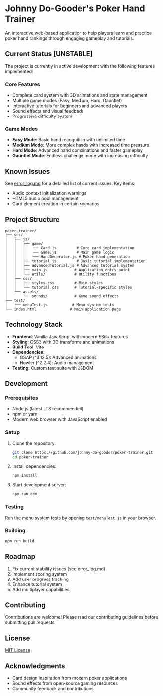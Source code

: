 # Johnny Do-Gooder's Poker Hand Trainer

An interactive web-based application to help players learn and practice poker hand rankings through engaging gameplay and tutorials.

## Current Status [UNSTABLE]

The project is currently in active development with the following features implemented:

### Core Features
- Complete card system with 3D animations and state management
- Multiple game modes (Easy, Medium, Hard, Gauntlet)
- Interactive tutorials for beginners and advanced players
- Sound effects and visual feedback
- Progressive difficulty system

### Game Modes
- **Easy Mode**: Basic hand recognition with unlimited time
- **Medium Mode**: More complex hands with increased time pressure
- **Hard Mode**: Advanced hand combinations and faster gameplay
- **Gauntlet Mode**: Endless challenge mode with increasing difficulty

## Known Issues
See [error_log.md](error_log.md) for a detailed list of current issues. Key items:
- Audio context initialization warnings
- HTML5 audio pool management
- Card element creation in certain scenarios

## Project Structure

```
poker-trainer/
├── src/
│   ├── js/
│   │   ├── game/
│   │   │   ├── Card.js         # Core card implementation
│   │   │   ├── Game.js         # Main game logic
│   │   │   └── HandGenerator.js # Poker hand generation
│   │   ├── tutorial.js         # Basic tutorial implementation
│   │   ├── advancedTutorial.js # Advanced tutorial system
│   │   ├── main.js            # Application entry point
│   │   └── utils/             # Utility functions
│   ├── css/
│   │   ├── styles.css         # Main styles
│   │   └── tutorial.css       # Tutorial-specific styles
│   └── assets/
│       └── sounds/            # Game sound effects
├── test/
│   └── menuTest.js           # Menu system tests
└── index.html               # Main application page
```

## Technology Stack

- **Frontend**: Vanilla JavaScript with modern ES6+ features
- **Styling**: CSS3 with 3D transforms and animations
- **Build Tool**: Vite
- **Dependencies**:
  - GSAP (^3.12.5): Advanced animations
  - Howler (^2.2.4): Audio management
- **Testing**: Custom test suite with JSDOM

## Development

### Prerequisites
- Node.js (latest LTS recommended)
- npm or yarn
- Modern web browser with JavaScript enabled

### Setup
1. Clone the repository:
   ```bash
   git clone https://github.com/johnny-do-gooder/poker-trainer.git
   cd poker-trainer
   ```

2. Install dependencies:
   ```bash
   npm install
   ```

3. Start development server:
   ```bash
   npm run dev
   ```

### Testing
Run the menu system tests by opening `test/menuTest.js` in your browser.

### Building
```bash
npm run build
```

## Roadmap
1. Fix current stability issues (see error_log.md)
2. Implement scoring system
3. Add user progress tracking
4. Enhance tutorial system
5. Add multiplayer capabilities

## Contributing
Contributions are welcome! Please read our contributing guidelines before submitting pull requests.

## License

[MIT License](LICENSE)

## Acknowledgments
- Card design inspiration from modern poker applications
- Sound effects from open-source gaming resources
- Community feedback and contributions
